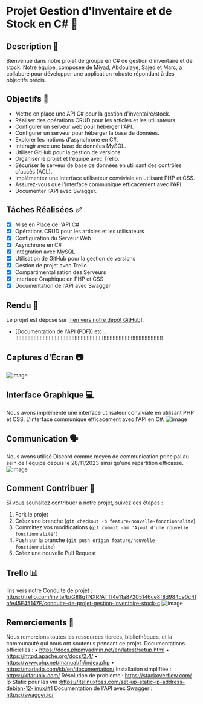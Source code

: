 # Projet Gestion d'Inventaire et de Stock en C# 🚀

## Description 📝

Bienvenue dans notre projet de groupe en C# de gestion d'inventaire et de stock. Notre équipe, composée de Miyad, Abdoulaye, Sajed et Marc, a collaboré pour développer une application robuste répondant à des objectifs précis.

## Objectifs 🎯

- Mettre en place une API C# pour la gestion d'inventaire/stock.
- Réaliser des opérations CRUD pour les articles et les utilisateurs.
- Configurer un serveur web pour héberger l'API.
- Configurer un serveur pour héberger la base de données.
- Explorer les notions d'asynchrone en C#.
- Interagir avec une base de données MySQL.
- Utiliser GitHub pour la gestion de versions.
- Organiser le projet et l'équipe avec Trello.
- Sécuriser le serveur de base de données en utilisant des contrôles d'accès (ACL).
- Implémentez une interface utilisateur conviviale en utilisant PHP et CSS.
- Assurez-vous que l'interface communique efficacement avec l'API.
- Documenter l'API avec Swagger.

## Tâches Réalisées ✅

- [x] Mise en Place de l'API C#
- [x] Opérations CRUD pour les articles et les utilisateurs
- [x] Configuration du Serveur Web
- [x] Asynchrone en C#
- [x] Intégration avec MySQL
- [x] Utilisation de GitHub pour la gestion de versions
- [x] Gestion de projet avec Trello
- [x] Compartimentalisation des Serveurs
- [x] Interface Graphique en PHP et CSS
- [x] Documentation de l'API avec Swagger

## Rendu 🚀

Le projet est déposé sur [[lien vers notre dépôt GitHub]](https://github.com/Sajedd/GestionInventaireStock-CSharp).
- [Documentation de l'API (PDF)] etc... !!!!!!!!!!!!!!!!!!!!!!!!!!!!!!!!!!!!!!!!!!!!!!!!!!!!!!!!!!!!!!!!!!!!!!!!!!!!!!!!!!!!!!!!!!!!!!!!!

## Captures d'Écran 📷

![image](https://github.com/Sajedd/GestionInventaireStock-CSharp/assets/112949717/8ca62b07-5d25-4749-8942-b7ac81d94d37)

## Interface Graphique 💻

Nous avons implémenté une interface utilisateur conviviale en utilisant PHP et CSS. L'interface communique efficacement avec l'API en C#.
![image](https://github.com/Sajedd/GestionInventaireStock-CSharp/assets/112949717/545d9390-6cc8-433d-b04f-97d15c2b00a1)

## Communication 🗣️

Nous avons utilisé Discord comme moyen de communication principal au sein de l'équipe depuis le 28/11/2023 ainsi qu'une repartition efficasse.
![image](https://github.com/Sajedd/GestionInventaireStock-CSharp/assets/112949717/691e3200-d7b1-458c-a767-4c6764c61ddd)

## Comment Contribuer 🤝

Si vous souhaitez contribuer à notre projet, suivez ces étapes :
1. Fork le projet
2. Créez une branche (`git checkout -b feature/nouvelle-fonctionnalite`)
3. Committez vos modifications (`git commit -am 'Ajout d'une nouvelle fonctionnalité'`)
4. Push sur la branche (`git push origin feature/nouvelle-fonctionnalite`)
5. Créez une nouvelle Pull Request

## Trello 📊
lins vers notre Conduite de projet : https://trello.com/invite/b/G88gTNXR/ATTI4e11a87205146ce8f8d984ce0c4fafe45E45147F/conduite-de-projet-gestion-inventaire-stock-c
![image](https://github.com/Sajedd/GestionInventaireStock-CSharp/assets/112949717/67ad17c8-2483-4885-8a84-82333f405b08)

## Remerciements 🙏

Nous remercions toutes les ressources tierces, bibliothèques, et la communauté qui nous ont soutenus pendant ce projet.
Documentations officielles :
• https://docs.phpmyadmin.net/en/latest/setup.html
• https://httpd.apache.org/docs/2.4/
• https://www.php.net/manual/fr/index.php
• https://mariadb.com/kb/en/documentation/
Installation simplifiée : https://kifarunix.com/
Résolution de problème : https://stackoverflow.com/
Ip Static pour les vm :https://itslinuxfoss.com/set-up-static-ip-address-debian-12-linux/#1
Documentation de l'API avec Swagger : https://swagger.io/

